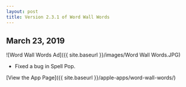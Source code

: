 ```yaml
---
layout: post
title: Version 2.3.1 of Word Wall Words
---
```


## March 23, 2019

![Word Wall Words Ad]({{ site.baseurl }}/images/Word Wall Words.JPG)

- Fixed a bug in Spell Pop.

[View the App Page]({{ site.baseurl }}/apple-apps/word-wall-words/)
